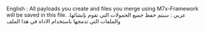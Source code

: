 
English : All payloads you create and files you merge using M7x-Framework will be saved in this file.
.عربي : سيتم حفظ جميع الحمولات التي تقوم بإنشائها والملفات التي تدمجها باستخدام الاداة في هذا الملف
